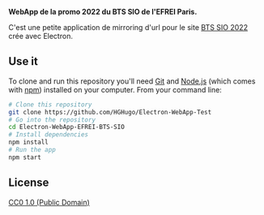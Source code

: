 **WebApp de la promo 2022 du BTS SIO de l'EFREI Paris.**

C'est une petite application de mirroring d'url pour le site [BTS SIO 2022](https://bts-sio-efrei.systems) crée avec Electron.

## Use it

To clone and run this repository you'll need [Git](https://git-scm.com) and [Node.js](https://nodejs.org/en/download/) (which comes with [npm](http://npmjs.com)) installed on your computer. From your command line:

```bash
# Clone this repository
git clone https://github.com/HGHugo/Electron-WebApp-Test
# Go into the repository
cd Electron-WebApp-EFREI-BTS-SIO
# Install dependencies
npm install
# Run the app
npm start
```


## License

[CC0 1.0 (Public Domain)](LICENSE.md)
